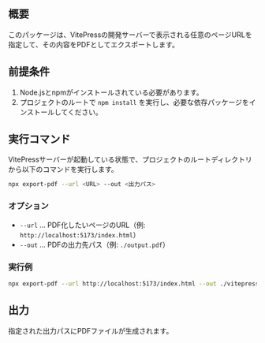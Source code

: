 ## 概要

このパッケージは、VitePressの開発サーバーで表示される任意のページURLを指定して、その内容をPDFとしてエクスポートします。

## 前提条件

1. Node.jsとnpmがインストールされている必要があります。
2. プロジェクトのルートで `npm install` を実行し、必要な依存パッケージをインストールしてください。

## 実行コマンド

VitePressサーバーが起動している状態で、プロジェクトのルートディレクトリから以下のコマンドを実行します。

```bash
npx export-pdf --url <URL> --out <出力パス>
```

### オプション

- `--url` ... PDF化したいページのURL（例: `http://localhost:5173/index.html`）
- `--out` ... PDFの出力先パス（例: `./output.pdf`）

### 実行例

```bash
npx export-pdf --url http://localhost:5173/index.html --out ./vitepress.pdf
```

## 出力

指定された出力パスにPDFファイルが生成されます。
